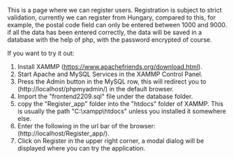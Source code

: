 This is a page where we can register users. Registration is subject to strict validation, currently we can register from Hungary, compared to this, for example, the postal code field can only be entered between 1000 and 9000. if all the data has been entered correctly, the data will be saved in a database with the help of php, with the password encrypted of course.

If you want to try it out:

1. Install XAMMP (https://www.apachefriends.org/download.html).
2. Start Apache and MySQL Services in the XAMMP Control Panel.
3. Press the Admin button in the MySQL row, this will redirect you to (http://localhost/phpmyadmin/) in the default browser.
4. Import the "frontend2209.sql" file under the database folder.
5. copy the "Register_app" folder into the "htdocs" folder of XAMMP. This is usually the path "C:\xampp\htdocs" unless you installed it somewhere else.
6. Enter the following in the url bar of the browser: (http://localhost/Register_app/).
7. Click on Register in the upper right corner, a modal dialog will be displayed where you can try the application.
